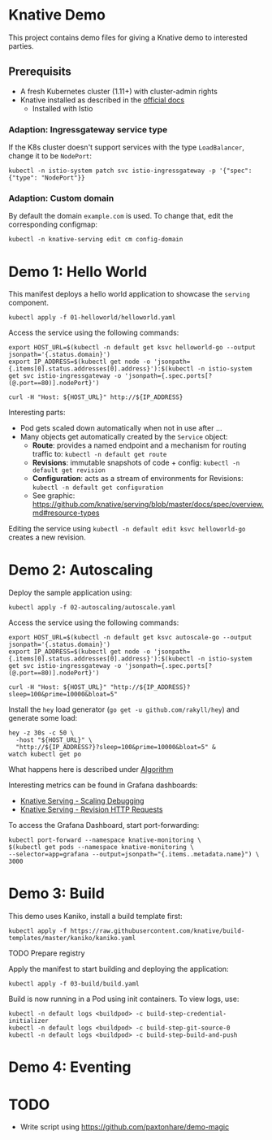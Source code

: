 # Knative Demo

This project contains demo files for giving a Knative demo to interested parties.

## Prerequisits

* A fresh Kubernetes cluster (1.11+) with cluster-admin rights
* Knative installed as described in the [official docs](https://github.com/knative/docs/blob/master/install/Knative-with-any-k8s.md)
  * Installed with Istio

### Adaption: Ingressgateway service type

If the K8s cluster doesn't support services with the type `LoadBalancer`, change it to be `NodePort`:

```
kubectl -n istio-system patch svc istio-ingressgateway -p '{"spec":{"type": "NodePort"}}
```

### Adaption: Custom domain

By default the domain `example.com` is used. To change that, edit the corresponding configmap:

```
kubectl -n knative-serving edit cm config-domain
```

# Demo 1: Hello World

This manifest deploys a hello world application to showcase the `serving` component.

```
kubectl apply -f 01-helloworld/helloworld.yaml
```

Access the service using the following commands:

```
export HOST_URL=$(kubectl -n default get ksvc helloworld-go --output jsonpath='{.status.domain}')
export IP_ADDRESS=$(kubectl get node -o 'jsonpath={.items[0].status.addresses[0].address}'):$(kubectl -n istio-system get svc istio-ingressgateway -o 'jsonpath={.spec.ports[?(@.port==80)].nodePort}')

curl -H "Host: ${HOST_URL}" http://${IP_ADDRESS}
```

Interesting parts:
* Pod gets scaled down automatically when not in use after ...
* Many objects get automatically created by the `Service` object:
  * **Route**: provides a named endpoint and a mechanism for routing traffic to: `kubectl -n default get route`
  * **Revisions**: immutable snapshots of code + config: `kubectl -n default get revision`
  * **Configuration**: acts as a stream of environments for Revisions: `kubectl -n default get configuration`
  * See graphic: https://github.com/knative/serving/blob/master/docs/spec/overview.md#resource-types

Editing the service using `kubectl -n default edit ksvc helloworld-go` creates a new revision.

# Demo 2: Autoscaling

Deploy the sample application using:

```
kubectl apply -f 02-autoscaling/autoscale.yaml
```

Access the service using the following commands:

```
export HOST_URL=$(kubectl -n default get ksvc autoscale-go --output jsonpath='{.status.domain}')
export IP_ADDRESS=$(kubectl get node -o 'jsonpath={.items[0].status.addresses[0].address}'):$(kubectl -n istio-system get svc istio-ingressgateway -o 'jsonpath={.spec.ports[?(@.port==80)].nodePort}')

curl -H "Host: ${HOST_URL}" "http://${IP_ADDRESS}?sleep=100&prime=10000&bloat=5"
```

Install the `hey` load generator (`go get -u github.com/rakyll/hey`) and generate some load:

```
hey -z 30s -c 50 \
  -host "${HOST_URL}" \
  "http://${IP_ADDRESS?}?sleep=100&prime=10000&bloat=5" &
watch kubectl get po
```

What happens here is described under [Algorithm](https://github.com/knative/docs/tree/master/serving/samples/autoscale-go#algorithm)

Interesting metrics can be found in Grafana dashboards:

* [Knative Serving - Scaling Debugging](http://localhost:3000/d/u_-9SIMiz/knative-serving-scaling-debugging?orgId=1&refresh=5s&from=now-15m&to=now)
* [Knative Serving - Revision HTTP Requests](http://localhost:3000/d/im_gFbWik/knative-serving-revision-http-requests?refresh=5s&orgId=1)

To access the Grafana Dashboard, start port-forwarding:

```
kubectl port-forward --namespace knative-monitoring \
$(kubectl get pods --namespace knative-monitoring \
--selector=app=grafana --output=jsonpath="{.items..metadata.name}") \
3000
```

# Demo 3: Build

This demo uses Kaniko, install a build template first:

```
kubectl apply -f https://raw.githubusercontent.com/knative/build-templates/master/kaniko/kaniko.yaml
```

TODO Prepare registry

Apply the manifest to start building and deploying the application:

```
kubectl apply -f 03-build/build.yaml
```

Build is now running in a Pod using init containers. To view logs, use:

```
kubectl -n default logs <buildpod> -c build-step-credential-initializer
kubectl -n default logs <buildpod> -c build-step-git-source-0
kubectl -n default logs <buildpod> -c build-step-build-and-push
```

# Demo 4: Eventing

# TODO

* Write script using https://github.com/paxtonhare/demo-magic